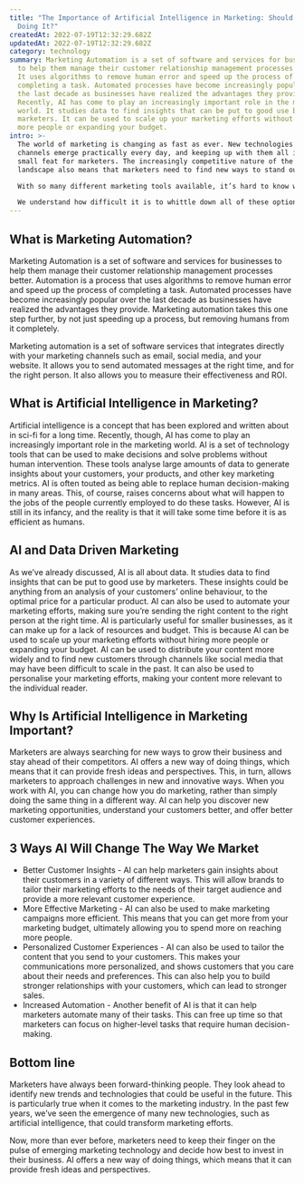 ```yaml
---
title: "The Importance of Artificial Intelligence in Marketing: Should You Be
  Doing It?"
createdAt: 2022-07-19T12:32:29.682Z
updatedAt: 2022-07-19T12:32:29.682Z
category: technology
summary: Marketing Automation is a set of software and services for businesses
  to help them manage their customer relationship management processes better.
  It uses algorithms to remove human error and speed up the process of
  completing a task. Automated processes have become increasingly popular over
  the last decade as businesses have realized the advantages they provide.
  Recently, AI has come to play an increasingly important role in the marketing
  world. It studies data to find insights that can be put to good use by
  marketers. It can be used to scale up your marketing efforts without hiring
  more people or expanding your budget.
intro: >-
  The world of marketing is changing as fast as ever. New technologies and
  channels emerge practically every day, and keeping up with them all is no
  small feat for marketers. The increasingly competitive nature of the marketing
  landscape also means that marketers need to find new ways to stand out. 

  With so many different marketing tools available, it’s hard to know which ones are worth your time and money.

  We understand how difficult it is to whittle down all of these options when you’re trying to decide how best to invest in your business. As such, we’ve written this blog post with you in mind; we want to help you make the right decisions about these different marketing strategies.
---
```


## What is Marketing Automation?

Marketing Automation is a set of software and services for businesses to help them manage their customer relationship management processes better.
Automation is a process that uses algorithms to remove human error and speed up the process of completing a task.
Automated processes have become increasingly popular over the last decade as businesses have realized the advantages they provide.
Marketing automation takes this one step further, by not just speeding up a process, but removing humans from it completely.

Marketing automation is a set of software services that integrates directly with your marketing channels such as email, social media, and your website. It allows you to send automated messages at the right time, and for the right person. It also allows you to measure their effectiveness and ROI.

## What is Artificial Intelligence in Marketing?

Artificial intelligence is a concept that has been explored and written about in sci-fi for a long time. Recently, though, AI has come to play an increasingly important role in the marketing world.
AI is a set of technology tools that can be used to make decisions and solve problems without human intervention.
These tools analyse large amounts of data to generate insights about your customers, your products, and other key marketing metrics.
AI is often touted as being able to replace human decision-making in many areas. This, of course, raises concerns about what will happen to the jobs of the people currently employed to do these tasks.
However, AI is still in its infancy, and the reality is that it will take some time before it is as efficient as humans.

## AI and Data Driven Marketing

As we’ve already discussed, AI is all about data. It studies data to find insights that can be put to good use by marketers. These insights could be anything from an analysis of your customers’ online behaviour, to the optimal price for a particular product. AI can also be used to automate your marketing efforts, making sure you’re sending the right content to the right person at the right time. AI is particularly useful for smaller businesses, as it can make up for a lack of resources and budget. This is because AI can be used to scale up your marketing efforts without hiring more people or expanding your budget.
AI can be used to distribute your content more widely and to find new customers through channels like social media that may have been difficult to scale in the past. It can also be used to personalise your marketing efforts, making your content more relevant to the individual reader.

## Why Is Artificial Intelligence in Marketing Important?

Marketers are always searching for new ways to grow their business and stay ahead of their competitors. AI offers a new way of doing things, which means that it can provide fresh ideas and perspectives. This, in turn, allows marketers to approach challenges in new and innovative ways.
When you work with AI, you can change how you do marketing, rather than simply doing the same thing in a different way. AI can help you discover new marketing opportunities, understand your customers better, and offer better customer experiences.

## 3 Ways AI Will Change The Way We Market

- Better Customer Insights - AI can help marketers gain insights about their customers in a variety of different ways. This will allow brands to tailor their marketing efforts to the needs of their target audience and provide a more relevant customer experience.
- More Effective Marketing - AI can also be used to make marketing campaigns more efficient. This means that you can get more from your marketing budget, ultimately allowing you to spend more on reaching more people.
- Personalized Customer Experiences - AI can also be used to tailor the content that you send to your customers. This makes your communications more personalized, and shows customers that you care about their needs and preferences. This can also help you to build stronger relationships with your customers, which can lead to stronger sales.
- Increased Automation - Another benefit of AI is that it can help marketers automate many of their tasks. This can free up time so that marketers can focus on higher-level tasks that require human decision-making.

## Bottom line

Marketers have always been forward-thinking people. They look ahead to identify new trends and technologies that could be useful in the future.
This is particularly true when it comes to the marketing industry. In the past few years, we’ve seen the emergence of many new technologies, such as artificial intelligence, that could transform marketing efforts.

Now, more than ever before, marketers need to keep their finger on the pulse of emerging marketing technology and decide how best to invest in their business. AI offers a new way of doing things, which means that it can provide fresh ideas and perspectives.
